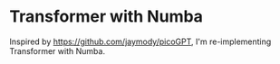 # Transformer with Numba

Inspired by https://github.com/jaymody/picoGPT, I'm re-implementing Transformer with Numba.
